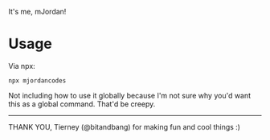 It's me, mJordan!

# Usage
Via npx:
```
npx mjordancodes
```

Not including how to use it globally because I'm not sure why you'd want this as a global command. That'd be creepy.

---

THANK YOU, Tierney (@bitandbang) for making fun and cool things :)